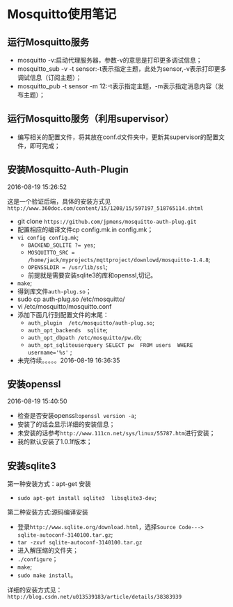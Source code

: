 # Mosquitto使用笔记 #


## 运行Mosquitto服务 ##
- mosquitto -v:启动代理服务器，参数-v的意思是打印更多调试信息；
- mosquitto_sub -v -t sensor:-t表示指定主题，此处为sensor,-v表示打印更多调试信息（订阅主题）；
- mosquitto_pub -t sensor -m 12:-t表示指定主题，-m表示指定消息内容（发布主题）；

## 运行Mosquitto服务（利用supervisor） ##
- 编写相关的配置文件，将其放在conf.d文件夹中，更新其supervisor的配置文件，即可完成；


## 安装Mosquitto-Auth-Plugin ##

2016-08-19 15:26:52 

这是一个验证后端，具体的安装方式见`http://www.360doc.com/content/15/1208/15/597197_518765114.shtml`

- git clone `https://github.com/jpmens/mosquitto-auth-plug.git`
- 配置相应的编译文件cp config.mk.in  config.mk；
- `vi config config.mk`;
	- `BACKEND_SQLITE ?= yes`;
	- `MOSQUITTO_SRC = /home/jack/myprojects/mqttproject/downlowd/mosquitto-1.4.8`;
	- `OPENSSLDIR = /usr/lib/ssl`;
	- 前提就是需要安装sqlite3的库和openssl,切记。
- `make`;
- 得到库文件`auth-plug.so`；
- sudo cp auth-plug.so  /etc/mosquitto/
- vi /etc/mosquitto/mosquitto.conf
- 添加下面几行到配置文件的末尾：
	- `auth_plugin  /etc/mosquitto/auth-plug.so`;
	- `auth_opt_backends  sqlite`;
	- `auth_opt_dbpath /etc/mosquitto/pw.db`;
	- `auth_opt_sqliteuserquery SELECT pw  FROM users  WHERE  username='%s'` ;
- 未完待续。。。。。2016-08-19 16:36:35 


## 安装openssl ##
2016-08-19 15:40:50 

- 检查是否安装openssl:`openssl version -a`;
- 安装了的话会显示详细的安装信息；
- 未安装的话参考`http://www.111cn.net/sys/linux/55787.htm`进行安装；
- 我的默认安装了1.0.1f版本；


## 安装sqlite3 ##

第一种安装方式：apt-get 安装

- `sudo apt-get install sqlite3  libsqlite3-dev`;

第二种安装方式:源码编译安装

- 登录`http://www.sqlite.org/download.html`，选择`Source Code---> sqlite-autoconf-3140100.tar.gz`;
- `tar -zxvf sqlite-autoconf-3140100.tar.gz`
- 进入解压缩的文件夹；
- `./configure`；
- `make`;
- `sudo make install`。

详细的安装方式见：`http://blog.csdn.net/u013539183/article/details/38383939`
